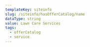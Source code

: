 ```yaml
---
templateKey: siteinfo
slug: /siteinfo/hasOfferCatalog/name
dataType: string
value: Lawn Care Services
tags:
  - offerCatalog
  - service
---
```



